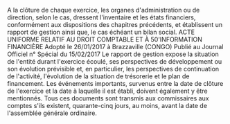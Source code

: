 A la clôture de chaque exercice, les organes d'administration ou de direction, selon le cas, dressent l'inventaire et
les états financiers, conformément aux dispositions des chapitres précédents, et établissent un rapport de gestion
ainsi que, le cas échéant un bilan social.
ACTE UNIFORME RELATIF AU DROIT COMPTABLE ET À 50'INFORMATION FINANCIÈRE Adopté le 26/01/2017 à Brazzaville (CONGO) Publié au Journal Officiel n° Spécial du 15/02/2017
Le rapport de gestion expose la situation de l'entité durant l'exercice écoulé, ses perspectives de développement
ou son évolution prévisible et, en particulier, les perspectives de continuation de l'activité, l'évolution de la situation
de trésorerie et le plan de financement.
Les événements importants, survenus entre la date de clôture de l'exercice et la date à laquelle il est établi, doivent
également y être mentionnés.
Tous ces documents sont transmis aux commissaires aux comptes s'ils existent, quarante-cinq jours, au moins,
avant la date de l'assemblée générale ordinaire.